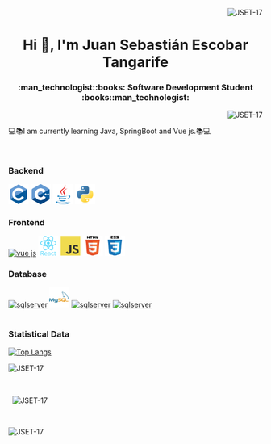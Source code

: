 <p align="right"><img src="https://komarev.com/ghpvc/?username=JSET-17&label=Profile%20views&color=0e75b6&style=flat" alt="JSET-17"/></p>
<h1 align="center">Hi 👋, I'm Juan Sebastián Escobar Tangarife</h1>
<h3 align="center">:man_technologist::books: Software Development Student :books::man_technologist:</h3>

<p><img align="right" src="https://github.com/Adam-pw/Adam-pw/blob/main/animation_500_kxa883sd.gif" alt="JSET-17"/></p>

<br>

:computer::books:I am currently learning Java, SpringBoot and Vue js.:books::computer:

<!--<h3 align="left">Connect with me:</h3>
<p align="left">
  <a href="https://www.linkedin.com/in/adam-pithewan/" target="blank"><img align="center"
      src="https://raw.githubusercontent.com/rahuldkjain/github-profile-readme-generator/master/src/images/icons/Social/linked-in-alt.svg"
      alt="adam pithewan" height="30" width="40" /></a>
  <a href="https://fb.com/adam pithen wala" target="blank"><img align="center"
      src="https://raw.githubusercontent.com/rahuldkjain/github-profile-readme-generator/master/src/images/icons/Social/facebook.svg"
      alt="adam pithen wala" height="30" width="40" /></a>
  <a href="https://instagram.com/_._.adam._" target="blank"><img align="center"
      src="https://raw.githubusercontent.com/rahuldkjain/github-profile-readme-generator/master/src/images/icons/Social/instagram.svg"
      alt="_._.adam._" height="30" width="40" /></a>
  <a href="https://www.hackerrank.com/adampithewan" target="blank"><img align="center"
      src="https://raw.githubusercontent.com/rahuldkjain/github-profile-readme-generator/master/src/images/icons/Social/hackerrank.svg"
      alt="adampithewan" height="30" width="40" /></a>
 <a href="https://twitter.com/adam_pithenwala" target="blank"><img align="center"
      src="https://raw.githubusercontent.com/rahuldkjain/github-profile-readme-generator/master/src/images/icons/Social/twitter.svg"
      alt="adampithewan" height="30" width="40" /></a>
</p>-->

<br>

<h3 align="left">Backend</h3>
    <a href="https://www.cprogramming.com/" target="_blank" rel="noreferrer">
        <img src="https://raw.githubusercontent.com/devicons/devicon/master/icons/c/c-original.svg" alt="c" width="40" height="40" /></a>
    <a href="https://www.w3schools.com/cpp/" target="_blank" rel="noreferrer">
        <img src="https://raw.githubusercontent.com/devicons/devicon/master/icons/cplusplus/cplusplus-original.svg" alt="cplusplus" width="40" height="40" /></a>
    <a href="https://www.java.com" target="_blank" rel="noreferrer">
        <img src="https://raw.githubusercontent.com/devicons/devicon/master/icons/java/java-original.svg" alt="java" width="40" height="40" /></a>
    <a href="https://www.python.org" target="_blank" rel="noreferrer">
        <img src="https://raw.githubusercontent.com/devicons/devicon/master/icons/python/python-original.svg" alt="python" width="40" height="40" /></a>
  

<br>

<h3 align="left">Frontend</h3>  
    <a href="https://es.vuejs.org/" target="_blank" rel="noreferrer">
        <img src="https://es.vuejs.org/images/logo.png" alt="vue js" width="40" height="40" /></a>
    <a href="https://reactjs.org/" target="_blank" rel="noreferrer">
        <img src="https://raw.githubusercontent.com/devicons/devicon/master/icons/react/react-original-wordmark.svg" alt="react" width="40" height="40" /></a>
    <a href="https://developer.mozilla.org/en-US/docs/Web/JavaScript" target="_blank" rel="noreferrer">
        <img src="https://raw.githubusercontent.com/devicons/devicon/master/icons/javascript/javascript-original.svg" alt="javascript" width="40" height="40" /></a>
    <a href="https://www.w3.org/html/" target="_blank" rel="noreferrer">
        <img src="https://raw.githubusercontent.com/devicons/devicon/master/icons/html5/html5-original-wordmark.svg" alt="html5" width="40" height="40" /></a>       
    <a href="https://www.w3schools.com/css/" target="_blank" rel="noreferrer">
        <img src="https://raw.githubusercontent.com/devicons/devicon/master/icons/css3/css3-original-wordmark.svg" alt="css3" width="40" height="40" /></a>   
    
<br>

<h3 align="left">Database</h3>
    <a href="https://locusit.se/techpost/technology/ms-sql-server-for-data-science/" target="_blank" rel="noreferrer">
        <img src="https://locusit.se/wp-content/uploads/2024/08/MS-SQL-Server.png" alt="sqlserver" width="40" height="40" /></a> 
    <a href="https://www.mysql.com/" target="_blank" rel="noreferrer">
        <img src="https://raw.githubusercontent.com/devicons/devicon/master/icons/mysql/mysql-original-wordmark.svg" alt="mysql" width="40" height="40" /></a>    
    <a href="https://img.icons8.com/?size=48&id=38561&format=png" target="_blank" rel="noreferrer">
        <img src="https://img.icons8.com/?size=48&id=38561&format=png" alt="sqlserver" width="40" height="40" /></a> 
    <a href="https://en.m.wikipedia.org/wiki/File:SQLite370.svg" target="_blank" rel="noreferrer">
        <img src="https://upload.wikimedia.org/wikipedia/commons/thumb/3/38/SQLite370.svg/382px-SQLite370.svg.png" alt="sqlserver" width="40" height="40" /></a> 

<br>
<br>

<h3>Statistical Data</h3>

[![Top Langs](https://github-readme-stats.vercel.app/api/top-langs/?username=JSET-17&layout=pie&bg_color=0d1117&text_color=ffffff)](https://github.com/anuraghazra/github-readme-stats)

<p>
  <img align="center" 
       src="https://github-readme-stats.vercel.app/api/top-langs?username=JSET-17&show_icons=true&locale=en&bg_color=0d1117&text_color=ffffff&layout=compact"
       alt="JSET-17"
       bg_color=#808080/>
</p>

<br>

<p>&nbsp;
  <img align="center" src="https://github-readme-stats.vercel.app/api?username=JSET-17&show_icons=true&locale=en&bg_color=0d1117&text_color=ffffff&repo=convoychat"
       alt="JSET-17" />
</p>

<br>

<p>
  <img align="left" src="https://github-readme-streak-stats.herokuapp.com/?user=JSET-17&theme=dark&background=0d1117&date_format=M%20j%5B%2C%20Y%5D"
       alt="JSET-17"/>
</p>


